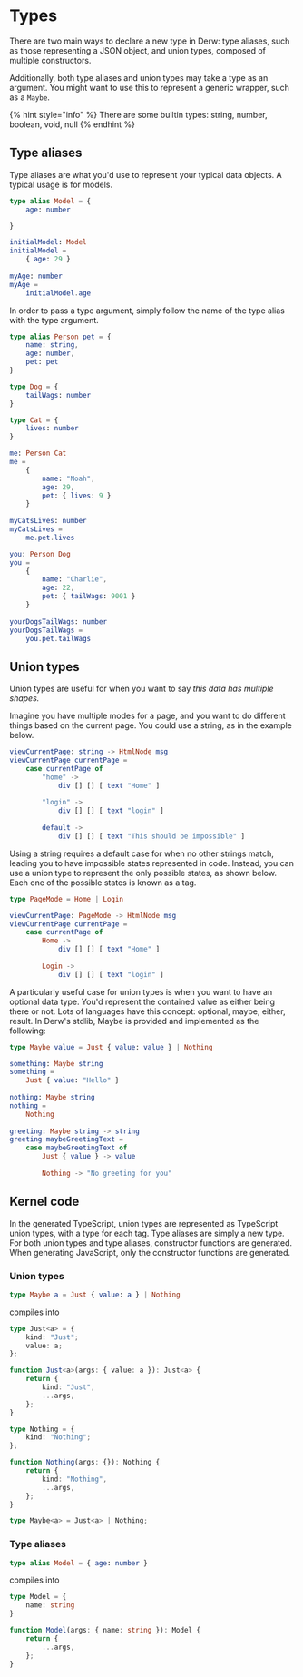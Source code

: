 # Types

There are two main ways to declare a new type in Derw: type aliases, such as those representing a JSON object, and union types, composed of multiple constructors.

Additionally, both type aliases and union types may take a type as an argument. You might want to use this to represent a generic wrapper, such as a `Maybe`.

{% hint style="info" %}
There are some builtin types: string, number, boolean, void, null
{% endhint %}

## Type aliases

Type aliases are what you'd use to represent your typical data objects. A typical usage is for models.

```elm
type alias Model = {
    age: number

}

initialModel: Model
initialModel =
    { age: 29 }
    
myAge: number
myAge =
    initialModel.age
```



In order to pass a type argument, simply follow the name of the type alias with the type argument.

```elm
type alias Person pet = {
    name: string,
    age: number,
    pet: pet
}

type Dog = {
    tailWags: number
}

type Cat = {
    lives: number
}

me: Person Cat
me = 
    {
        name: "Noah",
        age: 29,
        pet: { lives: 9 }
    }
    
myCatsLives: number
myCatsLives =
    me.pet.lives

you: Person Dog
you = 
    {
        name: "Charlie",
        age: 22,
        pet: { tailWags: 9001 }
    }
    
yourDogsTailWags: number
yourDogsTailWags =
    you.pet.tailWags
```

## Union types&#x20;

Union types are useful for when you want to say _this data has multiple shapes._

Imagine you have multiple modes for a page, and you want to do different things based on the current page. You could use a string, as in the example below.

```elm
viewCurrentPage: string -> HtmlNode msg
viewCurrentPage currentPage =
    case currentPage of
        "home" ->
            div [] [] [ text "Home" ]
    
        "login" ->
            div [] [] [ text "login" ]
        
        default ->
            div [] [] [ text "This should be impossible" ]
```

Using a string requires a default case for when no other strings match, leading you to have impossible states represented in code. Instead, you can use a union type to represent the only possible states, as shown below. Each one of the possible states is known as a tag.

```elm
type PageMode = Home | Login

viewCurrentPage: PageMode -> HtmlNode msg
viewCurrentPage currentPage =
    case currentPage of
        Home ->
            div [] [] [ text "Home" ]
    
        Login ->
            div [] [] [ text "login" ]
```

A particularly useful case for union types is when you want to have an optional data type. You'd represent the contained value as either being there or not. Lots of languages have this concept: optional, maybe, either, result. In Derw's stdlib, Maybe is provided and implemented as the following:

```elm
type Maybe value = Just { value: value } | Nothing

something: Maybe string
something =
    Just { value: "Hello" }
    
nothing: Maybe string
nothing =
    Nothing
    
greeting: Maybe string -> string
greeting maybeGreetingText =
    case maybeGreetingText of
        Just { value } -> value
        
        Nothing -> "No greeting for you"
```

## Kernel code

In the generated TypeScript, union types are represented as TypeScript union types, with a type for each tag. Type aliases are simply a new type. For both union types and type aliases, constructor functions are generated. When generating JavaScript, only the constructor functions are generated.

### Union types

```elm
type Maybe a = Just { value: a } | Nothing
```

compiles into

```typescript
type Just<a> = {
    kind: "Just";
    value: a;
};

function Just<a>(args: { value: a }): Just<a> {
    return {
        kind: "Just",
        ...args,
    };
}

type Nothing = {
    kind: "Nothing";
};

function Nothing(args: {}): Nothing {
    return {
        kind: "Nothing",
        ...args,
    };
}

type Maybe<a> = Just<a> | Nothing;
```

### Type aliases

```elm
type alias Model = { age: number }
```

compiles into

```typescript
type Model = {
    name: string
}

function Model(args: { name: string }): Model {
    return {
        ...args,
    };
}
```
